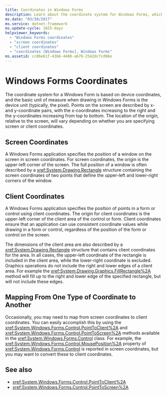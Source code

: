 ```yaml
---
title: Coordinates in Windows Forms
description: Learn about the coordinate system for Windows Forms, which is based on device coordinates and drawing in pixel units.
ms.date: "03/30/2017"
ms.service: dotnet-framework
ms.update-cycle: 1825-days
helpviewer_keywords:
  - "Windows Forms coordinates"
  - "screen coordinates"
  - "client coordinates"
  - "coordinates [Windows Forms], Windows Forms"
ms.assetid: cc06e61f-43b6-4408-a676-2542dcfcd96e
---
```

# Windows Forms Coordinates

The coordinate system for a Windows Form is based on device coordinates, and the basic unit of measure when drawing in Windows Forms is the device unit (typically, the pixel). Points on the screen are described by x- and y-coordinate pairs, with the x-coordinates increasing to the right and the y-coordinates increasing from top to bottom. The location of the origin, relative to the screen, will vary depending on whether you are specifying screen or client coordinates.

## Screen Coordinates

A Windows Forms application specifies the position of a window on the screen in screen coordinates. For screen coordinates, the origin is the upper-left corner of the screen. The full position of a window is often described by a <xref:System.Drawing.Rectangle> structure containing the screen coordinates of two points that define the upper-left and lower-right corners of the window.

## Client Coordinates

A Windows Forms application specifies the position of points in a form or control using client coordinates. The origin for client coordinates is the upper-left corner of the client area of the control or form. Client coordinates ensure that an application can use consistent coordinate values while drawing in a form or control, regardless of the position of the form or control on the screen.

The dimensions of the client area are also described by a <xref:System.Drawing.Rectangle> structure that contains client coordinates for the area. In all cases, the upper-left coordinate of the rectangle is included in the client area, while the lower-right coordinate is excluded. Graphics operations do not include the right and lower edges of a client area. For example the <xref:System.Drawing.Graphics.FillRectangle%2A> method will fill up to the right and lower edge of the specified rectangle, but will not include these edges.

## Mapping From One Type of Coordinate to Another

Occasionally, you may need to map from screen coordinates to client coordinates. You can easily accomplish this by using the <xref:System.Windows.Forms.Control.PointToClient%2A> and <xref:System.Windows.Forms.Control.PointToScreen%2A> methods available in the <xref:System.Windows.Forms.Control> class. For example, the <xref:System.Windows.Forms.Control.MousePosition%2A> property of <xref:System.Windows.Forms.Control> is reported in screen coordinates, but you may want to convert these to client coordinates.

## See also

- <xref:System.Windows.Forms.Control.PointToClient%2A>
- <xref:System.Windows.Forms.Control.PointToScreen%2A>
